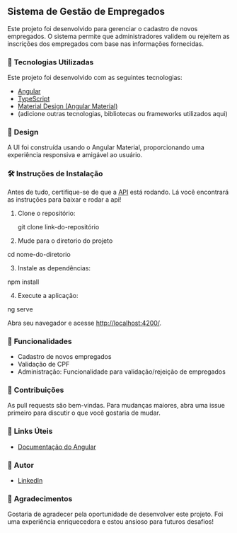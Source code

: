 ## **Sistema de Gestão de Empregados**

Este projeto foi desenvolvido para gerenciar o cadastro de novos empregados. O sistema permite que administradores validem ou rejeitem as inscrições dos empregados com base nas informações fornecidas.

### 🚀 **Tecnologias Utilizadas**

Este projeto foi desenvolvido com as seguintes tecnologias:

- [Angular](https://angular.io/)
- [TypeScript](https://www.typescriptlang.org/)
- [Material Design (Angular Material)](https://material.angular.io/)
- (adicione outras tecnologias, bibliotecas ou frameworks utilizados aqui)

### 🎨 **Design**

A UI foi construída usando o Angular Material, proporcionando uma experiência responsiva e amigável ao usuário.

### 🛠 **Instruções de Instalação**

Antes de tudo, certifique-se de que a [API](link-do-repositório-da-api) está rodando. Lá você encontrará as instruções para baixar e rodar a api!

1. Clone o repositório:
  
   git clone link-do-repositório

2. Mude para o diretorio do projeto

  cd nome-do-diretorio

3. Instale as dependências:
 
  npm install

4. Execute a aplicação:
  
  ng serve

Abra seu navegador e acesse [http://localhost:4200/](http://localhost:4200/).

### 📖 **Funcionalidades**

- Cadastro de novos empregados
- Validação de CPF
- Administração: Funcionalidade para validação/rejeição de empregados

### 🤝 **Contribuições**

As pull requests são bem-vindas. Para mudanças maiores, abra uma issue primeiro para discutir o que você gostaria de mudar.

### 🔗 **Links Úteis**

- [Documentação do Angular](https://angular.io/docs)

### 📌 **Autor**

- [LinkedIn](https://www.linkedin.com/in/joaolrocha07/)

### 🙏 **Agradecimentos**

Gostaria de agradecer pela oportunidade de desenvolver este projeto. Foi uma experiência enriquecedora e estou ansioso para futuros desafios!
